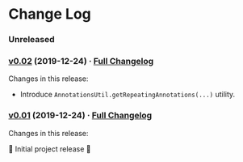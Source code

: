 # Change Log

### Unreleased

### [v0.02](https://github.com/realityforge/proton-processor-pack/tree/v0.02) (2019-12-24) · [Full Changelog](https://github.com/realityforge/proton-processor-pack/compare/v0.01...v0.02)

Changes in this release:

* Introduce `AnnotationsUtil.getRepeatingAnnotations(...)` utility.

### [v0.01](https://github.com/realityforge/proton-processor-pack/tree/v0.01) (2019-12-24) · [Full Changelog](https://github.com/realityforge/proton-processor-pack/compare/5d8d0136c796a3732c5d74715aa5e01764a9eaa9...v0.01)

Changes in this release:

‎🎉 Initial project release ‎🎉
